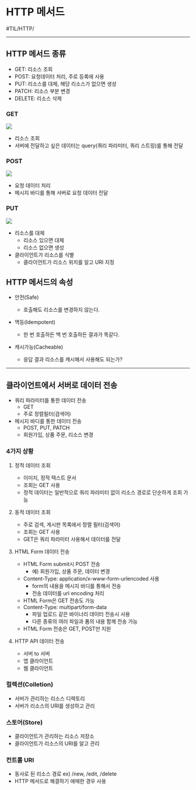 # HTTP 메서드
#TIL/HTTP/

--- 
## HTTP 메서드 종류
- GET: 리소스 조회
- POST: 요청데이터 처리, 주로 등록에 사용
- PUT: 리소스를 대체, 해당 리소스가 없으면 생성
- PATCH: 리소스 부분 변경
- DELETE: 리소스 삭제

### GET

![](./images/H메_1.PNG)

- 리소스 조회
- 서버에 전달하고 싶은 데이터는 query(쿼리 파라미터, 쿼리 스트링)를 통해 전달

### POST

![](./images/H메_2.PNG)

- 요청 데이터 처리
- 메시지 바디를 통해 서버로 요청 데이터 전달

### PUT

![](./images/H메_3.PNG)

- 리소스를 대체
    - 리소스 있으면 대체
    - 리소스 없으면 생성
- 클라이언트가 리소스를 식별
    - 클라이언트가 리소스 위치를 알고 URI 지정

## HTTP 메서드의 속성

- 안전(Safe)
    - 호출해도 리소스를 변경하지 않는다.

- 멱등(Idempotent)
    - 한 번 호출하든 백 번 호출하든 결과가 똑같다.

- 캐시가능(Cacheable)
    - 응답 결과 리소스를 캐시해서 사용해도 되는가?

--- 
## 클라이언트에서 서버로 데이터 전송
- 쿼리 파라미터를 통한 데이터 전송
    - GET
    - 주로 정렬필터(검색어)
- 메시지 바디를 통한 데이터 전송
    - POST, PUT, PATCH
    - 회원가입, 상품 주문, 리소스 변경

### 4가지 상황

1. 정적 데이터 조회
    - 이미지, 정적 텍스트 문서
    - 조회는 GET 사용
    - 정적 데이터는 일반적으로 쿼리 파라미터 없이 리소스 경로로 단순하게 조회 가능

2. 동적 데이터 조회
    - 주로 검색, 게시판 목록에서 정렬 필터(검색어)
    - 조회는 GET 사용
    - GET은 쿼리 파라미터 사용해서 데이터를 전달

3. HTML Form 데이터 전송
    - HTML Form submit시 POST 전송
        - 예) 회원가입, 상품 주문, 데이터 변경
    - Content-Type: application/x-www-form-urlencoded 사용
        - form의 내용을 메시지 바디를 통해서 전송
        - 전송 데이터를 url encoding 처리
    - HTML Form은 GET 전송도 가능
    - Content-Type: multipart/form-data
        - 파일 업로드 같은 바이너리 데이터 전송시 사용
        - 다른 종류의 여러 파일과 폼의 내용 함께 전송 가능
    - HTML Form 전송은 GET, POST만 지원

4. HTTP API 데이터 전송
    - 서버 to 서버
    - 앱 클라이언트
    - 웹 클라이언트


### 컬렉션(Colletion)
- 서버가 관리하는 리소스 디렉토리
- 서버가 리소스의 URI를 생성하고 관리

### 스토어(Store)
- 클라이언트가 관리하는 리소스 저장소
- 클라이언트가 리소스의 URI를 알고 관리

### 컨트롤 URI
- 동사로 된 리소스 경로 ex) /new, /edit, /delete
- HTTP 메서드로 해결하기 애매한 경우 사용

 